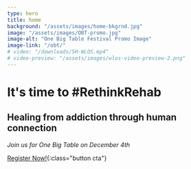 ```yaml
---
type: hero
title: home
background: "/assets/images/home-bkgrnd.jpg"
image: "/assets/images/OBT-promo.jpg"
image-alt: "One Big Table Festival Promo Image"
image-link: "/obt/"
# video: "/downloads/SH-WLOS.mp4"
# video-preview: "/assets/images/wlos-video-preview-2.png"
---
```


# It's time to <span class="emphasized-header">#RethinkRehab</span>

## Healing from addiction through human connection

_Join us for <span class="emphasized-header">One Big Table</span> on December 4th_

[Register Now!](/obt/){:class="button cta"}
